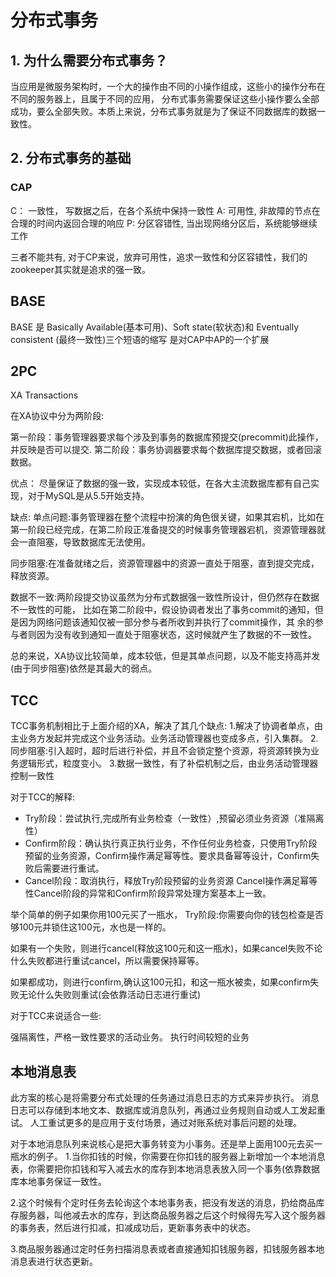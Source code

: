 # 分布式事务
## 1. 为什么需要分布式事务？
当应用是微服务架构时，一个大的操作由不同的小操作组成，这些小的操作分布在不同的服务器上，且属于不同的应用，
分布式事务需要保证这些小操作要么全部成功，要么全部失败。本质上来说，分布式事务就是为了保证不同数据库的数据一致性。


## 2. 分布式事务的基础
### CAP
C： 一致性， 写数据之后，在各个系统中保持一致性
A:  可用性,  非故障的节点在合理的时间内返回合理的响应
P:  分区容错性, 当出现网络分区后，系统能够继续工作

三者不能共有, 
对于CP来说，放弃可用性，追求一致性和分区容错性，我们的zookeeper其实就是追求的强一致。

## BASE
BASE 是 Basically Available(基本可用)、Soft state(软状态)和 Eventually consistent (最终一致性)三个短语的缩写
是对CAP中AP的一个扩展

## 2PC
XA Transactions

在XA协议中分为两阶段:

第一阶段：事务管理器要求每个涉及到事务的数据库预提交(precommit)此操作，并反映是否可以提交.
第二阶段：事务协调器要求每个数据库提交数据，或者回滚数据。

优点： 尽量保证了数据的强一致，实现成本较低，在各大主流数据库都有自己实现，对于MySQL是从5.5开始支持。

缺点:
单点问题:事务管理器在整个流程中扮演的角色很关键，如果其宕机，比如在第一阶段已经完成，在第二阶段正准备提交的时候事务管理器宕机，资源管理器就会一直阻塞，导致数据库无法使用。

同步阻塞:在准备就绪之后，资源管理器中的资源一直处于阻塞，直到提交完成，释放资源。

数据不一致:两阶段提交协议虽然为分布式数据强一致性所设计，但仍然存在数据不一致性的可能，
比如在第二阶段中，假设协调者发出了事务commit的通知，但是因为网络问题该通知仅被一部分参与者所收到并执行了commit操作，其
余的参与者则因为没有收到通知一直处于阻塞状态，这时候就产生了数据的不一致性。

总的来说，XA协议比较简单，成本较低，但是其单点问题，以及不能支持高并发(由于同步阻塞)依然是其最大的弱点。

## TCC

TCC事务机制相比于上面介绍的XA，解决了其几个缺点: 
1.解决了协调者单点，由主业务方发起并完成这个业务活动。业务活动管理器也变成多点，引入集群。 2.同步阻塞:引入超时，超时后进行补偿，并且不会锁定整个资源，将资源转换为业务逻辑形式，粒度变小。 
3.数据一致性，有了补偿机制之后，由业务活动管理器控制一致性

对于TCC的解释:
-	Try阶段：尝试执行,完成所有业务检查（一致性）,预留必须业务资源（准隔离性）
-	Confirm阶段：确认执行真正执行业务，不作任何业务检查，只使用Try阶段预留的业务资源，Confirm操作满足幂等性。要求具备幂等设计，Confirm失败后需要进行重试。
-	Cancel阶段：取消执行，释放Try阶段预留的业务资源 Cancel操作满足幂等性Cancel阶段的异常和Confirm阶段异常处理方案基本上一致。

举个简单的例子如果你用100元买了一瓶水， 
Try阶段:你需要向你的钱包检查是否够100元并锁住这100元，水也是一样的。

如果有一个失败，则进行cancel(释放这100元和这一瓶水)，如果cancel失败不论什么失败都进行重试cancel，所以需要保持幂等。

如果都成功，则进行confirm,确认这100元扣，和这一瓶水被卖，如果confirm失败无论什么失败则重试(会依靠活动日志进行重试)

对于TCC来说适合一些:

强隔离性，严格一致性要求的活动业务。
执行时间较短的业务

## 本地消息表

此方案的核心是将需要分布式处理的任务通过消息日志的方式来异步执行。
消息日志可以存储到本地文本、数据库或消息队列，再通过业务规则自动或人工发起重试。
人工重试更多的是应用于支付场景，通过对账系统对事后问题的处理。

对于本地消息队列来说核心是把大事务转变为小事务。还是举上面用100元去买一瓶水的例子。
1.当你扣钱的时候，你需要在你扣钱的服务器上新增加一个本地消息表，你需要把你扣钱和写入减去水的库存到本地消息表放入同一个事务(依靠数据库本地事务保证一致性。

2.这个时候有个定时任务去轮询这个本地事务表，把没有发送的消息，扔给商品库存服务器，叫他减去水的库存，到达商品服务器之后这个时候得先写入这个服务器的事务表，然后进行扣减，扣减成功后，更新事务表中的状态。

3.商品服务器通过定时任务扫描消息表或者直接通知扣钱服务器，扣钱服务器本地消息表进行状态更新。







